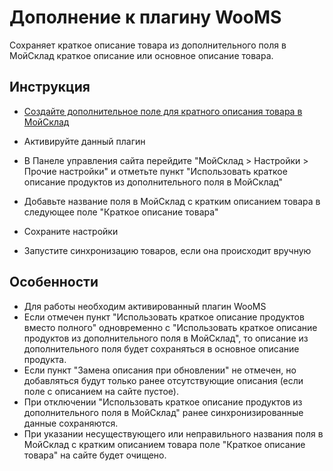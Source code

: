 # Дополнение к плагину WooMS

Сохраняет краткое описание товара из дополнительного поля в МойСклад краткое описание или основное описание товара.

## Инструкция

- [Создайте дополнительное поле для кратного описания товара в МойСклад](https://support.moysklad.ru/hc/ru/articles/204653178-%D0%94%D0%BE%D0%BF%D0%BE%D0%BB%D0%BD%D0%B8%D1%82%D0%B5%D0%BB%D1%8C%D0%BD%D1%8B%D0%B5-%D0%BF%D0%BE%D0%BB%D1%8F)

- Активируйте данный плагин 

- В Панеле управления сайта перейдите "МойСклад > Настройки > Прочие настройки" и отметьте пункт "Использовать краткое описание продуктов из дополнительного поля в МойСклад"

- Добавьте название поля в МойСклад с кратким описанием товара в следующее поле "Краткое описание товара"

- Сохраните настройки

- Запустите синхронизацию товаров, если она происходит вручную

## Особенности

* Для работы необходим активированный плагин WooMS
* Если отмечен пункт "Использовать краткое описание продуктов вместо полного" одновременно с "Использовать краткое описание продуктов из дополнительного поля в МойСклад", то описание из дополнительного поля будет сохраняться в основное описание продукта.
* Если пункт "Замена описания при обновлении" не отмечен, но добавляться будут только ранее отсутствующие описания (если поле с описанием на сайте пустое).
* При отключении "Использовать краткое описание продуктов из дополнительного поля в МойСклад" ранее синхронизированные данные сохраняются.
* При указании несуществующего или неправильного названия поля в МойСклад с кратким описанием товара поле "Краткое описание товара" на сайте будет очищено.
